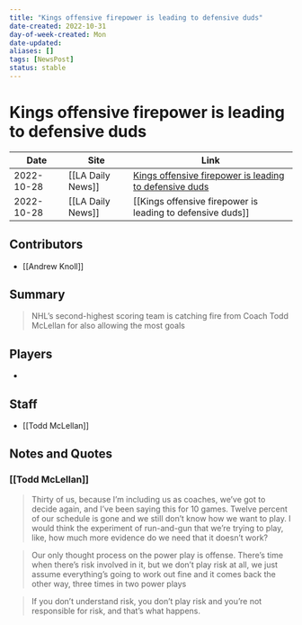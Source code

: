 ```yaml
---
title: "Kings offensive firepower is leading to defensive duds"
date-created: 2022-10-31
day-of-week-created: Mon
date-updated: 
aliases: []
tags: [NewsPost]
status: stable
---
```


# Kings offensive firepower is leading to defensive duds

| Date       | Site              | Link                                                                                                                                                   |
| ---------- | ----------------- | ------------------------------------------------------------------------------------------------------------------------------------------------------ |
| 2022-10-28 | [[LA Daily News]] | [Kings offensive firepower is leading to defensive duds](https://www.dailynews.com/2022/10/28/kings-offensive-firepower-is-leading-to-defensive-duds/) |
| 2022-10-28 | [[LA Daily News]] | [[Kings offensive firepower is leading to defensive duds]]                                                                                             |

## Contributors
- [[Andrew Knoll]]


## Summary
> NHL’s second-highest scoring team is catching fire from Coach Todd McLellan for also allowing the most goals


## Players
- 


## Staff
- [[Todd McLellan]]


## Notes and Quotes
### [[Todd McLellan]]
> Thirty of us, because I’m including us as coaches, we’ve got to decide again, and I’ve been saying this for 10 games. Twelve percent of our schedule is gone and we still don’t know how we want to play. I would think the experiment of run-and-gun that we’re trying to play, like, how much more evidence do we need that it doesn’t work?

> Our only thought process on the power play is offense. There’s time when there’s risk involved in it, but we don’t play risk at all, we just assume everything’s going to work out fine and it comes back the other way, three times in two power plays

> If you don’t understand risk, you don’t play risk and you’re not responsible for risk, and that’s what happens.



